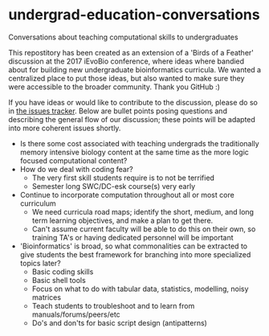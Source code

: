 # undergrad-education-conversations
Conversations about teaching computational skills to undergraduates

This repostitory has been created as an extension of a 'Birds of a Feather' discussion at the
2017 iEvoBio conference, where ideas where bandied about for building new undergraduate
bioinformatics curricula. We wanted a centralized place to put those ideas, but also wanted to make
sure they were accessible to the broader community. Thank you GitHub :)

If you have ideas or would like to contribute to the discussion, please do so in [the issues
tracker](https://github.com/carpentries/undergrad-education-conversations/issues). Below are bullet
points posing questions and describing the general flow of our discussion; these points will be adapted into more coherent
issues shortly.

* Is there some cost associated with teaching undergrads the traditionally memory
intensive biology content at the same time as the more logic focused computational content?
* How do we deal with coding fear?
  * The very first skill students require is to not be terrified
  * Semester long SWC/DC-esk course(s) very early
* Continue to incorporate computation throughout all or most core curriculum
  * We need curricula road maps; identify the short, medium, and long term learning objectives, and
make a plan to get there.
  * Can't assume current faculty will be able to do this on their own, so training TA's or having
dedicated personnel will be important
* 'Bioinformatics' is broad, so what commonalities can be extracted to give students the best
framework for branching into more specialized topics later?
  * Basic coding skills
  * Basic shell tools
  * Focus on what to do with tabular data, statistics, modelling, noisy matrices
  * Teach students to troubleshoot and to learn from manuals/forums/peers/etc
  * Do's and don'ts for basic script design (antipatterns)

